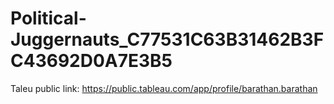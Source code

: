 # Political-Juggernauts_C77531C63B31462B3FC43692D0A7E3B5
Taleu public link: https://public.tableau.com/app/profile/barathan.barathan

